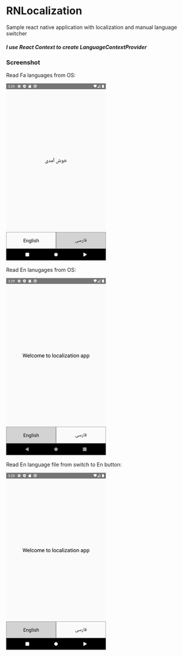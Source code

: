 # RNLocalization
Sample react native application with localization and manual language switcher

##### I use React Context to create LanguageContextProvider

### Screenshot
Read Fa languages from OS:

![Demo](https://github.com/majidln/RNLocalization/blob/master/screenshot/fa.png?raw=true)


Read En lanugages from OS:

![Demo](https://github.com/majidln/RNLocalization/blob/master/screenshot/en.png)



Read En language file from switch to En button:

![Demo](https://github.com/majidln/RNLocalization/blob/master/screenshot/en1.png)